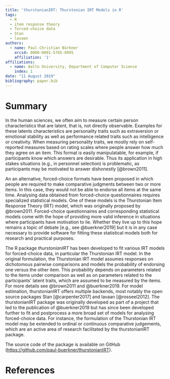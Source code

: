 ```yaml
---
title: 'thurstonianIRT: Thurstonian IRT Models in R'
tags:
  - R
  - item response theory
  - forced-choice data
  - Stan
  - lavaan
authors:
  - name: Paul-Christian Bürkner
    orcid: 0000-0001-5765-8995
    affiliation: '1'
affiliations:
  - name: Aalto University, Department of Computer Science
    index: 1
date: "11 August 2019"
bibliography: paper.bib
---
```


# Summary

In the human sciences, we often aim to measure certain person characteristics
that are latent, that is, not directly observable. Examples for these latents
characteristics are personality traits such as extraversion or emotional
stability as well as performance related traits such as intelligence or
creativity. When measuring personality traits, we mostly rely on self-reported
measures based on rating scales where people answer how much they agree on an
item. This format is easily manipulatable, for example, if participants know
which answers are desirable. Thus its application in high stakes situations
(e.g., in personnel selection) is problematic, as participants may be
motivated to answer dishonestly [@brown2011].

An an alternative, forced-choice formats have been proposed in which people are
required to make comparative judgments between two or more items. In this case,
they would not be able to endorse all items at the same time. Analysing data
obtained from forced-choice questionnaires requires specialized statistical
models. One of these models is the Thurstonian Item Response Theory (IRT) model,
which was originally proposed by @brown2011. Forced-choice questionnaires and
corresponding statistical models come with the hope of providing more valid
inference in situations where participants have motivation to lie. Whether they
live up to this hope remains a topic of debate [e.g., see @buerkner2019] but it
is in any case necessary to provide software for fitting these statistical
models both for research and practical purposes.

The R package *thurstonianIRT* has been developed to fit various IRT models for
forced-choice data, in particular the Thurstonian IRT model. In the original
formulation, the Thurstonian IRT model assumes responses on dichotomous pairwise
comparisons and models the probability of endorsing one versus the other item.
This probability depends on parameters related to the items under comparison as
well as on parameters related to the participants' latent traits, which are
assumed to be measured by the items. For more details see @brown2011 and
@buerkner2019. For model estimation, thurstonianIRT offers multiple backends,
most notably the open source packages Stan [@carpenter2017] and lavaan
[@rosseel2012]. The thurstonianIRT package was originally developed as part of a
project that led to the publication of @buerkner2019 but has since been
developed further to fit and postprocess a more broad set of models for
analysing forced-choice data. For instance, the formulation of the
Thurstonian IRT model may be extended to ordinal or continuous comparative
judgements, which are an active area of research facilitated by the
thurstonianIRT package.

The source code of the package is available on GitHub (https://github.com/paul-buerkner/thurstonianIRT).

# References
